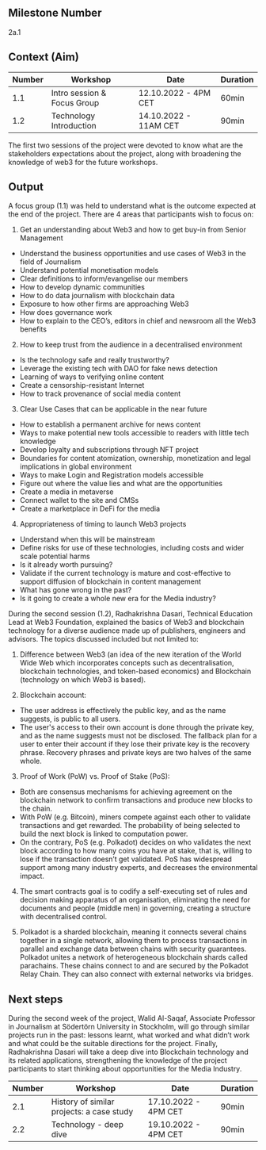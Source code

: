 ## Milestone Number
2a.1

## Context (Aim) 

| Number        | Workshop      | Date         | Duration     |
| ------------- | ------------- |------------- |------------- |
| 1.1 | Intro session & Focus Group  |12.10.2022 - 4PM CET|60min|
| 1.2 | Technology Introduction  |14.10.2022 - 11AM CET|90min|

The first two sessions of the project were devoted to know what are the stakeholders expectations about the project, along with broadening the knowledge of web3 for the future workshops.

## Output

A focus group (1.1) was held to understand what is the outcome expected at the end of the project. There are 4 areas that participants wish to focus on:

1. Get an understanding about Web3 and how to get buy-in from Senior Management
- Understand the business opportunities and use cases of Web3 in the field of Journalism
- Understand potential monetisation models
- Clear definitions to inform/evangelise our members
- How to develop dynamic communities
- How to do data journalism with blockchain data
- Exposure to how other firms are approaching Web3
- How does governance work
- How to explain to the CEO’s, editors in chief and newsroom all the Web3 benefits

2. How to keep trust from the audience in a decentralised environment
- Is the technology safe and really trustworthy?
- Leverage the existing tech with DAO for fake news detection
- Learning of ways to verifying online content
- Create a censorship-resistant Internet
- How to track provenance of social media content

3. Clear Use Cases that can be applicable in the near future
- How to establish a permanent archive for news content
- Ways to make potential new tools accessible to readers with little tech knowledge
- Develop loyalty and subscriptions through NFT project
- Boundaries for content atomization, ownership, monetization and legal implications in global environment
- Ways to make Login and Registration models accessible
- Figure out where the value lies and what are the opportunities
- Create a media in metaverse
- Connect wallet to the site and CMSs
- Create a marketplace in DeFi for the media

4. Appropriateness of timing to launch Web3 projects
- Understand when this will be mainstream
- Define risks for use of these technologies, including costs and wider scale potential harms
- Is it already worth pursuing?
- Validate if the current technology is mature and cost-effective to support diffusion of blockchain in content management
- What has gone wrong in the past?
- Is it going to create a whole new era for the Media industry?


During the second session (1.2), Radhakrishna Dasari, Technical Education Lead at Web3 Foundation, explained the basics of Web3 and blockchain technology for a diverse audience made up of publishers, engineers and advisors. The topics discussed included but not limited to:

1. Difference between Web3 (an idea of the new iteration of the World Wide Web which incorporates concepts such as decentralisation, blockchain technologies, and token-based economics) and Blockchain (technology on which Web3 is based).

2. Blockchain account:
- The user address is effectively the public key, and as the name suggests, is public to all users.
- The user's access to their own account is done through the private key, and as the name suggests must not be disclosed. The fallback plan for a user to enter their account if they lose their private key is the recovery phrase. Recovery phrases and private keys are two halves of the same whole.

3. Proof of Work (PoW) vs. Proof of Stake (PoS):
- Both are consensus mechanisms for achieving agreement on the blockchain network to confirm transactions and produce new blocks to the chain.
- With PoW (e.g. Bitcoin), miners compete against each other to validate transactions and get rewarded. The probability of being selected to build the next block is linked to computation power.
- On the contrary, PoS (e.g. Polkadot) decides on who validates the next block according to how many coins you have at stake, that is, willing to lose if the transaction doesn’t get validated. PoS has widespread support among many industry experts, and decreases the environmental impact.

4. The smart contracts goal is to codify a self-executing set of rules and decision making apparatus of an organisation, eliminating the need for documents and people (middle men) in governing, creating a structure with decentralised control.

5. Polkadot is a sharded blockchain, meaning it connects several chains together in a single network, allowing them to process transactions in parallel and exchange data between chains with security guarantees. Polkadot unites a network of heterogeneous blockchain shards called parachains. These chains connect to and are secured by the Polkadot Relay Chain. They can also connect with external networks via bridges. 



## Next steps

During the second week of the project, Walid Al-Saqaf, Associate Professor in Journalism at Södertörn University in Stockholm, will go through similar projects run in the past: lessons learnt, what worked and what didn’t work and what could be the suitable directions for the project. Finally, Radhakrishna Dasari will take a deep dive into Blockchain technology and its related applications, strengthening the knowledge of the project participants to start thinking about opportunities for the Media Industry.

| Number        | Workshop      | Date         | Duration     |
| ------------- | ------------- |------------- |------------- |
| 2.1 | History of similar projects: a case study  |17.10.2022 - 4PM CET|90min|
| 2.2 | Technology  - deep dive  |19.10.2022 - 4PM CET|90min|
